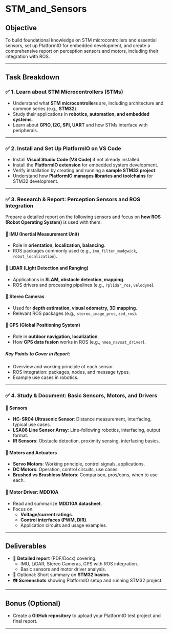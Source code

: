 # STM_and_Sensors


## **Objective**  
To build foundational knowledge on STM microcontrollers and essential sensors, set up PlatformIO for embedded development, and create a comprehensive report on perception sensors and motors, including their integration with ROS.  

---

## **Task Breakdown**  

### ✅ 1. Learn about STM Microcontrollers (STMs)  
- Understand what **STM microcontrollers** are, including architecture and common series (e.g., **STM32**).  
- Study their applications in **robotics, automation, and embedded systems**.  
- Learn about **GPIO, I2C, SPI, UART** and how STMs interface with peripherals.  

---

### ✅ 2. Install and Set Up PlatformIO on VS Code  
- Install **Visual Studio Code (VS Code)** if not already installed.  
- Install the **PlatformIO extension** for embedded system development.  
- Verify installation by creating and running a **sample STM32 project**.  
- Understand how **PlatformIO manages libraries and toolchains** for STM32 development.  

---

### ✅ 3. Research & Report: Perception Sensors and ROS Integration  
Prepare a detailed report on the following sensors and focus on **how ROS (Robot Operating System)** is used with them:  

#### 🔹 IMU (Inertial Measurement Unit)  
- Role in **orientation, localization, balancing**.  
- ROS packages commonly used (e.g., `imu_filter_madgwick`, `robot_localization`).  

#### 🔹 LiDAR (Light Detection and Ranging)  
- Applications in **SLAM, obstacle detection, mapping**.  
- ROS drivers and processing pipelines (e.g., `rplidar_ros`, `velodyne`).  

#### 🔹 Stereo Cameras  
- Used for **depth estimation, visual odometry, 3D mapping**.  
- Relevant ROS packages (e.g., `stereo_image_proc`, `zed_ros`).  

#### 🔹 GPS (Global Positioning System)  
- Role in **outdoor navigation, localization**.  
- How **GPS data fusion** works in ROS (e.g., `nmea_navsat_driver`).  

##### **Key Points to Cover in Report**:  
- Overview and working principle of each sensor.  
- ROS integration: packages, nodes, and message types.  
- Example use cases in robotics.  

---

### ✅ 4. Study & Document: Basic Sensors, Motors, and Drivers  

#### 🔹 Sensors  
- **HC-SR04 Ultrasonic Sensor**: Distance measurement, interfacing, typical use cases.  
- **LSA08 Line Sensor Array**: Line-following robotics, interfacing, output format.  
- **IR Sensors**: Obstacle detection, proximity sensing, interfacing basics.  

#### 🔹 Motors and Actuators  
- **Servo Motors**: Working principle, control signals, applications.  
- **DC Motors**: Operation, control circuits, use cases.  
- **Brushed vs Brushless Motors**: Comparison, pros/cons, when to use each.  

#### 🔹 Motor Driver: **MDD10A**  
- Read and summarize **MDD10A datasheet**.  
- Focus on:  
  - **Voltage/current ratings**.  
  - **Control interfaces (PWM, DIR)**.  
  - Application circuits and usage examples.  

---

## **Deliverables**  

- 📄 **Detailed report** (PDF/Docx) covering:  
  - IMU, LiDAR, Stereo Cameras, GPS with ROS integration.  
  - Basic sensors and motor driver analysis.  
- 📑 Optional: Short summary on **STM32 basics**.  
- 📷 **Screenshots** showing PlatformIO setup and running STM32 project.  

---

## **Bonus (Optional)**  
- Create a **GitHub repository** to upload your PlatformIO test project and final report.  

---

